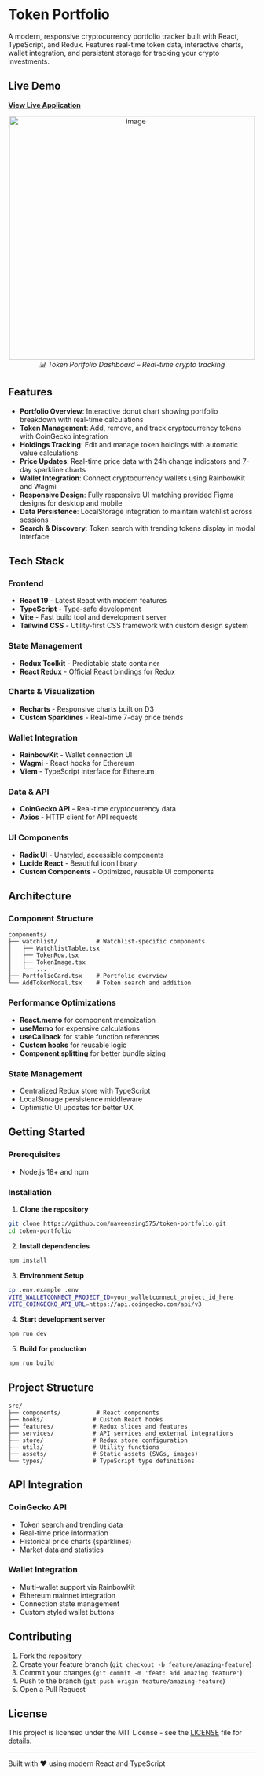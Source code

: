# Token Portfolio

A modern, responsive cryptocurrency portfolio tracker built with React, TypeScript, and Redux. Features real-time token data, interactive charts, wallet integration, and persistent storage for tracking your crypto investments.

## Live Demo

[**View Live Application**](https://token-portfolio-ten.vercel.app/)

<p align="center">
 <img width="500" height="496" alt="image" src="https://github.com/user-attachments/assets/24cfcdc8-0763-47a3-83d2-218677892635" />
  <br/>
  <em>📊 Token Portfolio Dashboard – Real-time crypto tracking</em>
</p>



## Features

- **Portfolio Overview**: Interactive donut chart showing portfolio breakdown with real-time calculations
- **Token Management**: Add, remove, and track cryptocurrency tokens with CoinGecko integration
- **Holdings Tracking**: Edit and manage token holdings with automatic value calculations
- **Price Updates**: Real-time price data with 24h change indicators and 7-day sparkline charts
- **Wallet Integration**: Connect cryptocurrency wallets using RainbowKit and Wagmi
- **Responsive Design**: Fully responsive UI matching provided Figma designs for desktop and mobile
- **Data Persistence**: LocalStorage integration to maintain watchlist across sessions
- **Search & Discovery**: Token search with trending tokens display in modal interface

## Tech Stack

### Frontend
- **React 19** - Latest React with modern features
- **TypeScript** - Type-safe development
- **Vite** - Fast build tool and development server
- **Tailwind CSS** - Utility-first CSS framework with custom design system

### State Management
- **Redux Toolkit** - Predictable state container
- **React Redux** - Official React bindings for Redux

### Charts & Visualization
- **Recharts** - Responsive charts built on D3
- **Custom Sparklines** - Real-time 7-day price trends

### Wallet Integration
- **RainbowKit** - Wallet connection UI
- **Wagmi** - React hooks for Ethereum
- **Viem** - TypeScript interface for Ethereum

### Data & API
- **CoinGecko API** - Real-time cryptocurrency data
- **Axios** - HTTP client for API requests

### UI Components
- **Radix UI** - Unstyled, accessible components
- **Lucide React** - Beautiful icon library
- **Custom Components** - Optimized, reusable UI components

## Architecture

### Component Structure
```
components/
├── watchlist/           # Watchlist-specific components
│   ├── WatchlistTable.tsx
│   ├── TokenRow.tsx
│   ├── TokenImage.tsx
│   └── ...
├── PortfolioCard.tsx    # Portfolio overview
└── AddTokenModal.tsx    # Token search and addition
```

### Performance Optimizations
- **React.memo** for component memoization
- **useMemo** for expensive calculations
- **useCallback** for stable function references
- **Custom hooks** for reusable logic
- **Component splitting** for better bundle sizing

### State Management
- Centralized Redux store with TypeScript
- LocalStorage persistence middleware
- Optimistic UI updates for better UX

## Getting Started

### Prerequisites
- Node.js 18+ and npm

### Installation

1. **Clone the repository**
```bash
git clone https://github.com/naveensing575/token-portfolio.git
cd token-portfolio
```

2. **Install dependencies**
```bash
npm install
```

3. **Environment Setup**
```bash
cp .env.example .env
VITE_WALLETCONNECT_PROJECT_ID=your_walletconnect_project_id_here
VITE_COINGECKO_API_URL=https://api.coingecko.com/api/v3
```

4. **Start development server**
```bash
npm run dev
```

5. **Build for production**
```bash
npm run build
```

## Project Structure

```
src/
├── components/          # React components
├── hooks/              # Custom React hooks
├── features/           # Redux slices and features
├── services/           # API services and external integrations
├── store/              # Redux store configuration
├── utils/              # Utility functions
├── assets/             # Static assets (SVGs, images)
└── types/              # TypeScript type definitions
```

## API Integration

### CoinGecko API
- Token search and trending data
- Real-time price information
- Historical price charts (sparklines)
- Market data and statistics

### Wallet Integration
- Multi-wallet support via RainbowKit
- Ethereum mainnet integration
- Connection state management
- Custom styled wallet buttons

## Contributing

1. Fork the repository
2. Create your feature branch (`git checkout -b feature/amazing-feature`)
3. Commit your changes (`git commit -m 'feat: add amazing feature'`)
4. Push to the branch (`git push origin feature/amazing-feature`)
5. Open a Pull Request

## License

This project is licensed under the MIT License - see the [LICENSE](LICENSE) file for details.

---

Built with ❤️ using modern React and TypeScript
